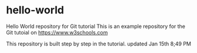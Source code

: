 # hello-world
Hello World repository for Git tutorial
This is an example repository for the Git tutoial on https://www.w3schools.com

This repository is built step by step in the tutorial.
updated Jan 15th 8;49 PM

